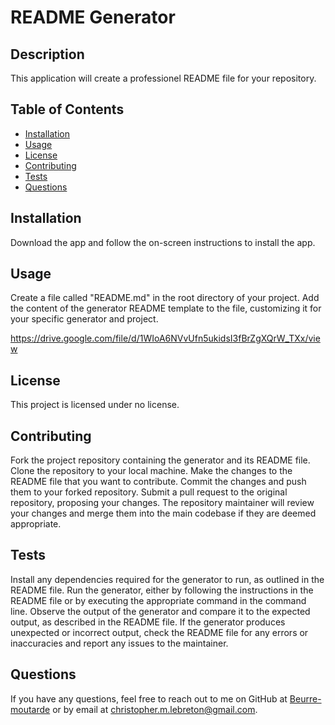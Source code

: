 # README Generator
        
## Description

This application will create a professionel README file for your repository.
        
## Table of Contents

- [Installation](#installation)
- [Usage](#usage)
- [License](#license)
- [Contributing](#contributing)
- [Tests](#tests)
- [Questions](#questions)
        
## Installation

Download the app and follow the on-screen instructions to install the app.
        
## Usage

Create a file called "README.md" in the root directory of your project.
Add the content of the generator README template to the file, customizing it for your specific generator and project.

https://drive.google.com/file/d/1WIoA6NVvUfn5ukidsI3fBrZgXQrW_TXx/view

## License

This project is licensed under no license.
        
## Contributing

Fork the project repository containing the generator and its README file.
Clone the repository to your local machine.
Make the changes to the README file that you want to contribute.
Commit the changes and push them to your forked repository.
Submit a pull request to the original repository, proposing your changes.
The repository maintainer will review your changes and merge them into the main codebase if they are deemed appropriate.
        
## Tests

Install any dependencies required for the generator to run, as outlined in the README file.
Run the generator, either by following the instructions in the README file or by executing the appropriate command in the command line.
Observe the output of the generator and compare it to the expected output, as described in the README file.
If the generator produces unexpected or incorrect output, check the README file for any errors or inaccuracies and report any issues to the maintainer.
        
## Questions

If you have any questions, feel free to reach out to me on GitHub at [Beurre-moutarde](https://github.com/Beurre-moutarde) or by email at christopher.m.lebreton@gmail.com.
